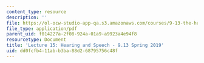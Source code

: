```yaml
---
content_type: resource
description: ''
file: https://ol-ocw-studio-app-qa.s3.amazonaws.com/courses/9-13-the-human-brain-spring-2019/dd0fcfb411abb3ba88d268795756c48f_MIT9_13S19_L15.pdf
file_type: application/pdf
parent_uid: f014227a-2f08-924a-01a9-a9923a4e94f8
resourcetype: Document
title: 'Lecture 15: Hearing and Speech - 9.13 Spring 2019'
uid: dd0fcfb4-11ab-b3ba-88d2-68795756c48f
---
```

